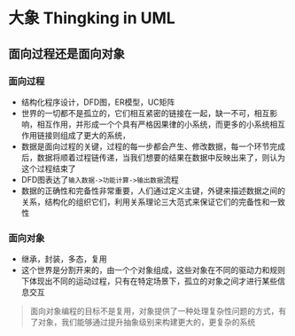 # 大象 Thingking in UML

## 面向过程还是面向对象

### 面向过程

- 结构化程序设计，DFD图，ER模型，UC矩阵
- 世界的一切都不是孤立的，它们相互紧密的链接在一起，缺一不可，相互影响，相互作用，并形成一个个具有严格因果律的小系统，而更多的小系统相互作用链接则组成了更大的系统，
- 数据是面向过程的关键，过程的每一步都会产生、修改数据，每一个环节完成后，数据将顺着过程链传递，当我们想要的结果在数据中反映出来了，则认为这个过程结束了
- DFD图表达了`输入数据->功能计算->输出数据`流程
- 数据的正确性和完备性非常重要，人们通过定义主键，外键来描述数据之间的关系，结构化的组织它们，利用关系理论三大范式来保证它们的完备性和一致性




### 面向对象

- 继承，封装，多态，复用
- 这个世界是分割开来的，由一个个对象组成，这些对象在不同的驱动力和规则下体现出不同的运动过程，只有在特定场景下，孤立的对象之间才进行某些信息交互

> 面向对象编程的目标不是复用，对象提供了一种处理复杂性问题的方式，有了对象，我们能够通过提升抽象级别来构建更大的，更复杂的系统
